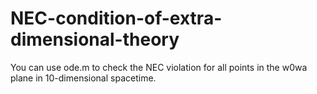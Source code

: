 # NEC-condition-of-extra-dimensional-theory
You can use ode.m to check the NEC violation for all points in the w0wa plane in 10-dimensional spacetime.

